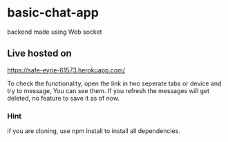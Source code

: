 # basic-chat-app
backend made using Web socket

## Live hosted on 
https://safe-eyrie-61573.herokuapp.com/

To check the functionality, open the link in two seperate tabs or device and try to message, You can see them.
If you refresh the messages will get deleted, no feature to save it as of now.

### Hint
if you are cloning, use npm install to install all dependencies.

